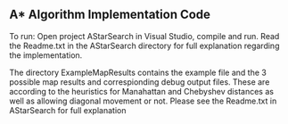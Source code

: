 A* Algorithm Implementation Code
--------------------------------
To run:
Open project AStarSearch in Visual Studio, compile and run.
Read the Readme.txt in the AStarSearch directory for full explanation regarding the implementation.

The directory ExampleMapResults contains the example file and the 3 possible map results and correspionding debug output files. These are according to the heuristics for Manahattan and Chebyshev distances as well as allowing diagonal movement or not. Please see the Readme.txt in AStarSearch for full explanation
